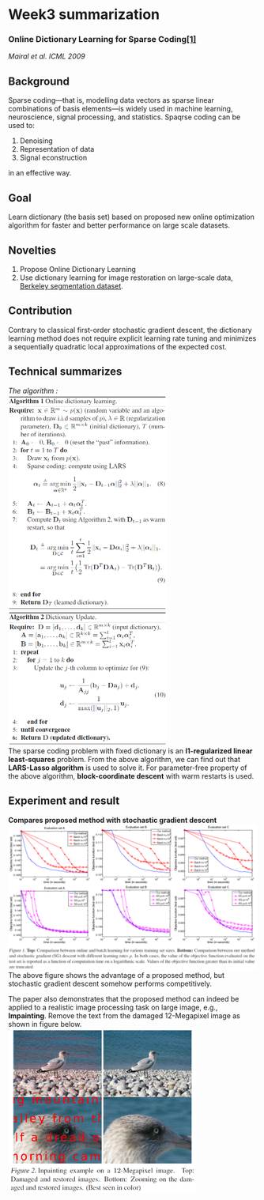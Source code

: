 # Week3 summarization
### Online Dictionary Learning for Sparse Coding[[1]](https://www.di.ens.fr/~fbach/mairal_icml09.pdf)<br>
*Mairal et al. ICML 2009*

## Background
Sparse coding—that is, modelling data vectors as sparse linear combinations of basis elements—is widely used in machine learning, neuroscience, signal processing, and statistics. 
Spaqrse coding can be used to:
1. Denoising
2. Representation of data
3. Signal econstruction

in an effective way.


## Goal
Learn dictionary (the basis set) based on proposed new online optimization algorithm for faster and better performance on large scale datasets.

## Novelties
1. Propose Online Dictionary Learning 
2. Use dictionary learning for image restoration on large-scale data, [Berkeley segmentation dataset](https://www2.eecs.berkeley.edu/Research/Projects/CS/vision/bsds/).

## Contribution
Contrary to classical first-order stochastic gradient descent, the dictionary learning method does not require explicit learning rate tuning and minimizes a sequentially quadratic local approximations of the expected cost.

## Technical summarizes
*The algorithm :<br>*
<img src="https://github.com/thtang/aMMAI2018-paper-summary/blob/master/Online%20Dictionary%20Learning%20for%20Sparse%20Coding/a1.png" width="320">
<img src="https://github.com/thtang/aMMAI2018-paper-summary/blob/master/Online%20Dictionary%20Learning%20for%20Sparse%20Coding/a2.png" width="320"><br>
The sparse coding problem with fixed dictionary is an **l1-regularized linear least-squares** problem. From the above algorithm, we can find out that **LARS-Lasso algorithm** is used to solve it. For parameter-free property of the above algorithm, **block-coordinate descent** with warm restarts is used.
## Experiment and result
**Compares proposed method with stochastic gradient descent**
<img src="https://github.com/thtang/aMMAI2018-paper-summary/blob/master/Online%20Dictionary%20Learning%20for%20Sparse%20Coding/f1.png" >
The above figure shows the advantage of a proposed method, but stochastic gradient descent somehow performs competitively.

The paper also demonstrates that the proposed method can indeed be applied to a realistic image processing task on large image, e.g., **Impainting**. Remove the text from the damaged 12-Megapixel image as shown in figure below.
<img src="https://github.com/thtang/aMMAI2018-paper-summary/blob/master/Online%20Dictionary%20Learning%20for%20Sparse%20Coding/f2.png" width="380">
